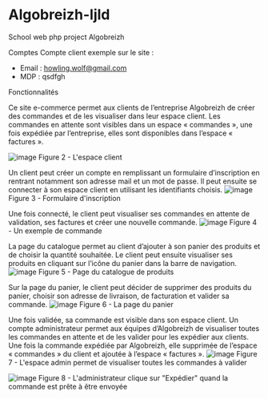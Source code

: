 # Algobreizh-ljld
School web php project Algobreizh

Comptes
Compte client exemple sur le site :
- Email : howling.wolf@gmail.com
- MDP : qsdfgh

Fonctionnalités

Ce site e-commerce permet aux clients de l’entreprise Algobreizh de créer des commandes et de les
visualiser dans leur espace client. Les commandes en attente sont visibles dans un espace
« commandes », une fois expédiée par l’entreprise, elles sont disponibles dans l’espace « factures ».

![image](https://user-images.githubusercontent.com/47505847/131653076-54ae654e-38c7-4632-972c-cddafd1f4b89.png)
Figure 2 - L'espace client

Un client peut créer un compte en remplissant un formulaire d’inscription en rentrant notamment son
adresse mail et un mot de passe. Il peut ensuite se connecter à son espace client en utilisant les
identifiants choisis.
![image](https://user-images.githubusercontent.com/47505847/131653147-2040f022-f58d-4126-88d4-e19bd94fa4ca.png)
Figure 3 - Formulaire d'inscription

Une fois connecté, le client peut visualiser ses commandes en attente de validation, ses factures et
créer une nouvelle commande.
![image](https://user-images.githubusercontent.com/47505847/131653174-305d8b4a-1de6-4227-bc57-cc05b375a091.png)
Figure 4 - Un exemple de commande

La page du catalogue permet au client d’ajouter à son panier des produits et de choisir la quantité
souhaitée. Le client peut ensuite visualiser ses produits en cliquant sur l’icône du panier dans la barre
de navigation.
![image](https://user-images.githubusercontent.com/47505847/131653192-e3612721-a588-4fc4-a75c-f409163d7117.png)
Figure 5 - Page du catalogue de produits

Sur la page du panier, le client peut décider de supprimer des produits du panier, choisir son adresse
de livraison, de facturation et valider sa commande.
![image](https://user-images.githubusercontent.com/47505847/131653216-4c2d94a8-c080-4ae3-a3b4-884eb7bf2705.png)
Figure 6 - La page du panier

Une fois validée, sa commande est visible dans son espace client.
Un compte administrateur permet aux équipes d’Algobreizh de visualiser toutes les commandes en
attente et de les valider pour les expédier aux clients. Une fois la commande expédiée par Algobreizh,
elle supprimée de l’espace « commandes » du client et ajoutée à l’espace « factures ».
![image](https://user-images.githubusercontent.com/47505847/131653240-a18d2a82-7f6d-4a2e-9266-55fd64d14687.png)
Figure 7 - L'espace admin permet de visualiser toutes les commandes à valider

![image](https://user-images.githubusercontent.com/47505847/131653260-6c095db7-518d-4103-afc4-58e44fbf8ce3.png)
Figure 8 - L'administrateur clique sur "Expédier" quand la commande est prête à être envoyée
